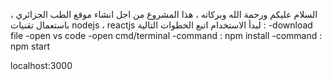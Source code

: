 السلام عليكم ورحمة الله وبركاته ، هذا المشروع من اجل انشاء موقع الطب الجزائري ، باستعمال تقنيات nodejs ، reactjs
لبدأ الاستخدام اتبع الخطوات  التالية : 
-download file
-open vs code
-open cmd/terminal
-command : npm install
-command : npm start

localhost:3000 
